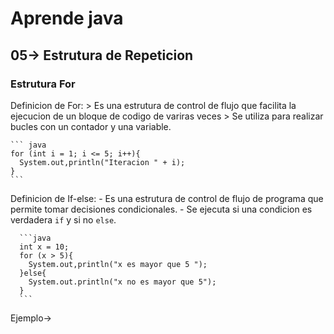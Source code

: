 # Aprende java

## 05-> Estrutura de Repeticion
### Estrutura For
  Definicion de For:
    > Es una estrutura de control de flujo que facilita la ejecucion de un bloque de codigo de variras veces
    > Se utiliza para realizar bucles con un contador y una variable.
    
    ``` java
    for (int i = 1; i <= 5; i++){
      System.out,println("Iteracion " + i);
    }
    ```
      
  Definicion de If-else:
    - Es una estrutura de control de flujo de programa que permite tomar decisiones condicionales.
    - Se ejecuta si una condicion es verdadera `if` y si no `else`.
    
      ```java
      int x = 10;
      for (x > 5){
        System.out,println("x es mayor que 5 ");
      }else{
        System.out.println("x no es mayor que 5");
      }
      ```
      
  Ejemplo->

